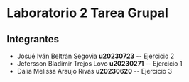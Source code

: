 # Laboratorio 2 Tarea Grupal

## Integrantes

- Josué Iván Beltrán Segovia **u20230723** -- Ejercicio 2
- Jefersson Bladimir Trejos Lovo **u20230271** -- Ejercicio 1
- Dalia Melissa Araujo Rivas **u20230620** -- Ejercicio 3
